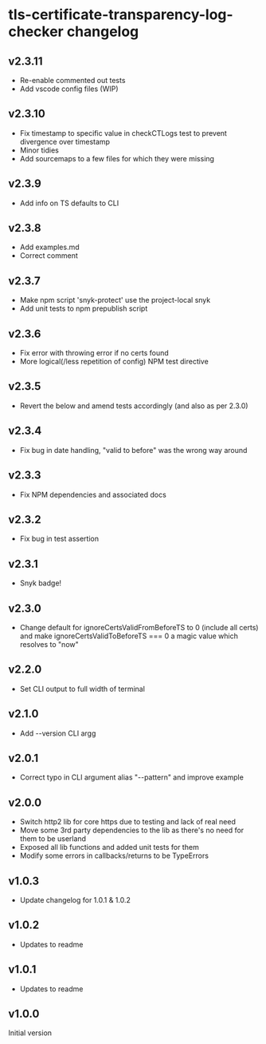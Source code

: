 # tls-certificate-transparency-log-checker changelog

## v2.3.11
* Re-enable commented out tests
* Add vscode config files (WIP)

## v2.3.10
* Fix timestamp to specific value in checkCTLogs test to prevent divergence over timestamp
* Minor tidies
* Add sourcemaps to a few files for which they were missing

## v2.3.9
* Add info on TS defaults to CLI

## v2.3.8
* Add examples.md
* Correct comment

## v2.3.7
* Make npm script 'snyk-protect' use the project-local snyk
* Add unit tests to npm prepublish script

## v2.3.6
* Fix error with throwing error if no certs found
* More logical(/less repetition of config) NPM test directive

## v2.3.5
* Revert the below and amend tests accordingly (and also as per 2.3.0)

## v2.3.4
* Fix bug in date handling, "valid to before" was the wrong way around

## v2.3.3
* Fix NPM dependencies and associated docs

## v2.3.2
* Fix bug in test assertion

## v2.3.1
* Snyk badge!

## v2.3.0
* Change default for ignoreCertsValidFromBeforeTS to 0 (include all certs) and make ignoreCertsValidToBeforeTS === 0 a magic value which resolves to "now"

## v2.2.0
* Set CLI output to full width of terminal

## v2.1.0
* Add --version CLI argg
## v2.0.1
* Correct typo in CLI argument alias "--pattern" and improve example

## v2.0.0
* Switch http2 lib for core https due to testing and lack of real need
* Move some 3rd party dependencies to the lib as there's no need for them to be userland
* Exposed all lib functions and added unit tests for them
* Modify some errors in callbacks/returns to be TypeErrors

## v1.0.3
* Update changelog for 1.0.1 & 1.0.2

## v1.0.2
* Updates to readme

## v1.0.1
* Updates to readme

## v1.0.0
Initial version
